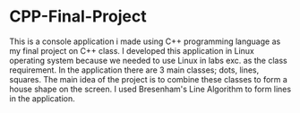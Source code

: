 # CPP-Final-Project
This is a console application i made using C++ programming language as my final project on C++ class. I developed this application in Linux operating system because we needed to use Linux in labs exc. as the class requirement. In the application there are 3 main classes; dots, lines, squares. The main idea of the project is to combine these classes to form a house shape on the screen. I used Bresenham's Line Algorithm to form lines in the application. 

